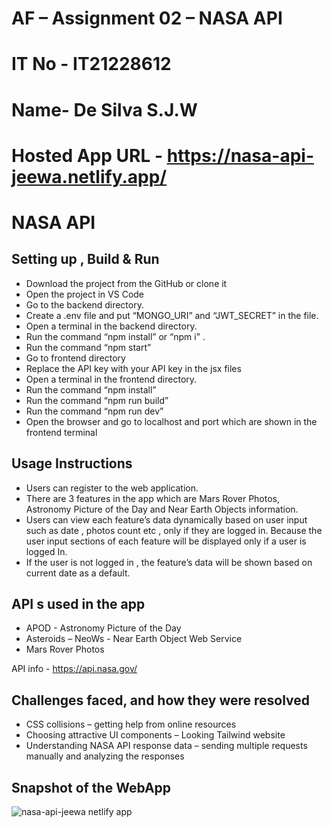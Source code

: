 # AF – Assignment 02 – NASA API

# IT No - IT21228612

# Name- De Silva S.J.W

# Hosted App URL - https://nasa-api-jeewa.netlify.app/

# NASA API

## Setting up , Build & Run

- Download the project from the GitHub or clone it
- Open the project in VS Code
- Go to the backend directory.
- Create a .env file and put “MONGO_URI” and “JWT_SECRET” in the file.
- Open a terminal in the backend directory.
- Run the command “npm install” or “npm i” .
- Run the command “npm start”
- Go to frontend directory
- Replace the API key with your API key in the jsx files
- Open a terminal in the frontend directory.
- Run the command “npm install”
- Run the command “npm run build”
- Run the command “npm run dev”
- Open the browser and go to localhost and port which are shown in the frontend terminal

## Usage Instructions

- Users can register to the web application.
- There are 3 features in the app which are Mars Rover Photos, Astronomy Picture of the Day and Near Earth Objects information.
- Users can view each feature’s data dynamically based on user input such as date , photos count etc , only if they are logged in. Because the user input sections of each feature will be displayed only if a user is logged In.
- If the user is not logged in , the feature’s data will be shown based on current date as a default.

## API s used in the app

- APOD - Astronomy Picture of the Day
- Asteroids – NeoWs - Near Earth Object Web Service
- Mars Rover Photos

API info - <https://api.nasa.gov/>

## Challenges faced, and how they were resolved

- CSS collisions – getting help from online resources
- Choosing attractive UI components – Looking Tailwind website
- Understanding NASA API response data – sending multiple requests manually and analyzing the responses

## Snapshot of the WebApp
![nasa-api-jeewa netlify app](https://github.com/user-attachments/assets/e00cb2f9-ce27-479d-b8eb-287625edb6c3)

